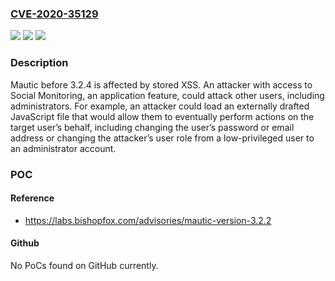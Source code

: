 ### [CVE-2020-35129](https://cve.mitre.org/cgi-bin/cvename.cgi?name=CVE-2020-35129)
![](https://img.shields.io/static/v1?label=Product&message=n%2Fa&color=blue)
![](https://img.shields.io/static/v1?label=Version&message=n%2Fa&color=blue)
![](https://img.shields.io/static/v1?label=Vulnerability&message=n%2Fa&color=brighgreen)

### Description

Mautic before 3.2.4 is affected by stored XSS. An attacker with access to Social Monitoring, an application feature, could attack other users, including administrators. For example, an attacker could load an externally drafted JavaScript file that would allow them to eventually perform actions on the target user’s behalf, including changing the user’s password or email address or changing the attacker’s user role from a low-privileged user to an administrator account.

### POC

#### Reference
- https://labs.bishopfox.com/advisories/mautic-version-3.2.2

#### Github
No PoCs found on GitHub currently.

